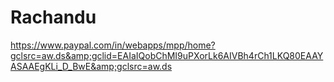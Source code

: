 # Rachandu
https://www.paypal.com/in/webapps/mpp/home?gclsrc=aw.ds&amp;gclid=EAIaIQobChMI9uPXorLk6AIVBh4rCh1LKQ80EAAYASAAEgKLi_D_BwE&amp;gclsrc=aw.ds
